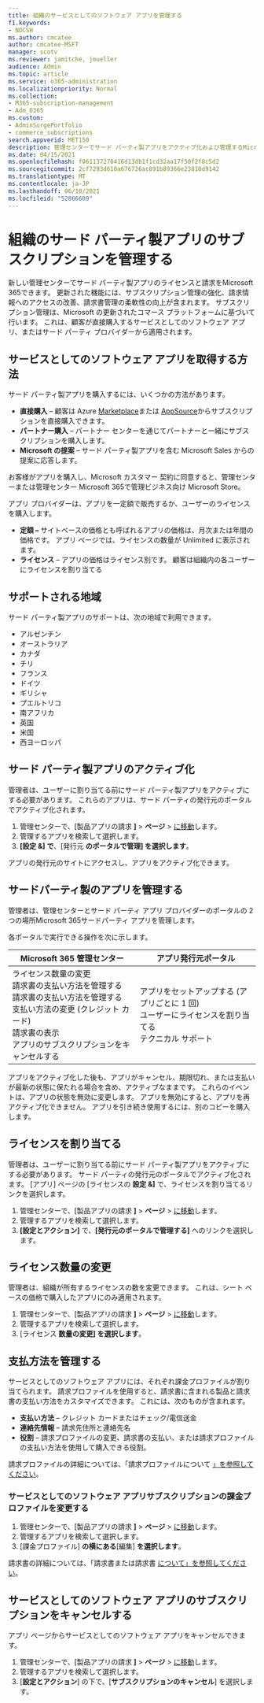 ```yaml
---
title: 組織のサービスとしてのソフトウェア アプリを管理する
f1.keywords:
- NOCSH
ms.author: cmcatee
author: cmcatee-MSFT
manager: scotv
ms.reviewer: jamitche, jmueller
audience: Admin
ms.topic: article
ms.service: o365-administration
ms.localizationpriority: Normal
ms.collection:
- M365-subscription-management
- Adm_O365
ms.custom:
- AdminSurgePortfolio
- commerce_subscriptions
search.appverid: MET150
description: 管理センターでサード パーティ製アプリをアクティブ化および管理するMicrosoft 365します。
ms.date: 04/15/2021
ms.openlocfilehash: f061137270416d13db1f1cd32aa17f50f2f8c5d2
ms.sourcegitcommit: 2cf7293d610a676726ac891b89366e23810d9142
ms.translationtype: MT
ms.contentlocale: ja-JP
ms.lasthandoff: 06/10/2021
ms.locfileid: "52866609"
---
```

# <a name="manage-third-party-app-subscriptions-for-your-organization"></a>組織のサード パーティ製アプリのサブスクリプションを管理する

新しい管理センターでサード パーティ製アプリのライセンスと請求をMicrosoft 365できます。 更新された機能には、サブスクリプション管理の強化、請求情報へのアクセスの改善、請求書管理の柔軟性の向上が含まれます。 サブスクリプション管理は、Microsoft の更新されたコマース プラットフォームに基づいて行います。 これは、顧客が直接購入するサービスとしてのソフトウェア アプリ、またはサード パーティ プロバイダーから適用されます。

## <a name="how-to-get-software-as-a-service-apps"></a>サービスとしてのソフトウェア アプリを取得する方法

サード パーティ製アプリを購入するには、いくつかの方法があります。

- **直接購入** – 顧客は Azure [Marketplace](https://azuremarketplace.microsoft.com/marketplace/)または [AppSource](https://appsource.microsoft.com/)からサブスクリプションを直接購入できます。
- **パートナー購入** – パートナー センターを通じてパートナーと一緒にサブスクリプションを購入します。
- **Microsoft の提案** – サード パーティ製アプリを含む Microsoft Sales からの提案に応答します。

お客様がアプリを購入し、Microsoft カスタマー 契約に同意すると、管理センターまたは管理センター Microsoft 365で管理ビジネス向け Microsoft Store。

アプリ プロバイダーは、アプリを一定額で販売するか、ユーザーのライセンスを購入します。

- **定額 –** サイトベースの価格とも呼ばれるアプリの価格は、月次または年間の価格です。 アプリ ページでは、ライセンスの数量が Unlimited に表示されます。
- **ライセンス** – アプリの価格はライセンス別です。 顧客は組織内の各ユーザーにライセンスを割り当てる

## <a name="supported-regions"></a>サポートされる地域

サード パーティ製アプリのサポートは、次の地域で利用できます。

- アルゼンチン
- オーストラリア
- カナダ
- チリ
- フランス
- ドイツ
- ギリシャ
- プエルトリコ
- 南アフリカ
- 英国
- 米国
- 西ヨーロッパ

## <a name="activate-third-party-apps"></a>サード パーティ製アプリのアクティブ化

管理者は、ユーザーに割り当てる前にサード パーティ製アプリをアクティブにする必要があります。 これらのアプリは、サード パーティの発行元のポータルでアクティブ化されます。

1. 管理センターで、[製品アプリの請求 **]**  >  **ページ**  >  <a href="https://go.microsoft.com/fwlink/p/?linkid=2125823" target="_blank">に移動</a>します。
2. 管理するアプリを検索して選択します。
3. **[設定 &] で**、[発行元 **のポータルで管理] を選択します**。

アプリの発行元のサイトにアクセスし、アプリをアクティブ化できます。

## <a name="manage-third-party-apps"></a>サードパーティ製のアプリを管理する

管理者は、管理センターとサード パーティ アプリ プロバイダーのポータルの 2 つの場所Microsoft 365サードパーティ アプリを管理します。

各ポータルで実行できる操作を次に示します。

| Microsoft 365 管理センター | アプリ発行元ポータル |
| --- | --- |
| ライセンス数量の変更 <br> 請求書の支払い方法を管理する <br> 請求書の支払い方法を管理する <br> 支払い方法の変更 (クレジット カード) <br> 請求書の表示 <br> アプリのサブスクリプションをキャンセルする | アプリをセットアップする (アプリごとに 1 回) <br> ユーザーにライセンスを割り当てる <br> テクニカル サポート |

アプリをアクティブ化した後も、アプリがキャンセル、期限切れ、または支払いが最新の状態に保たれる場合を含め、アクティブなままです。 これらのイベントは、アプリの状態を無効に変更します。 アプリを無効にすると、アプリを再アクティブ化できません。 アプリを引き続き使用するには、別のコピーを購入します。

## <a name="assign-licenses"></a>ライセンスを割り当てる

管理者は、ユーザーに割り当てる前にサード パーティ製アプリをアクティブにする必要があります。 サード パーティの発行元のポータルでアクティブ化されます。 [アプリ] ページの [ライセンスの **設定 &]** で、ライセンスを割り当てるリンクを選択します。

1. 管理センターで、[製品アプリの請求 **]**  >  **ページ**  >  <a href="https://go.microsoft.com/fwlink/p/?linkid=2125823" target="_blank">に移動</a>します。
2. 管理するアプリを検索して選択します。
3. **[設定とアクション]** で、**[発行元のポータルで管理する]** へのリンクを選択します。

## <a name="change-license-quantity"></a>ライセンス数量の変更

管理者は、組織が所有するライセンスの数を変更できます。 これは、シート ベースの価格で購入したアプリにのみ適用されます。

1. 管理センターで、[製品アプリの請求 **]**  >  **ページ**  >  <a href="https://go.microsoft.com/fwlink/p/?linkid=2125823" target="_blank">に移動</a>します。
2. 管理するアプリを検索して選択します。
3. [ライセンス **数量の変更] を選択します**。

## <a name="manage-payment-methods"></a>支払方法を管理する

サービスとしてのソフトウェア アプリには、それぞれ課金プロファイルが割り当てられます。 請求プロファイルを使用すると、請求書に含まれる製品と請求書の支払い方法をカスタマイズできます。 これには、次のものが含まれます。

- **支払い方法** – クレジット カードまたはチェック/電信送金
- **連絡先情報** – 請求先住所と連絡先名
- **役割** – 請求プロファイルの変更、請求書の支払い、または請求プロファイルの支払い方法を使用して購入できる役割。

請求プロファイルの詳細については、「請求プロファイルについて [」を参照してください](/microsoft-store/billing-profile)。

### <a name="change-the-billing-profile-on-a-software-as-a-service-app-subscription"></a>サービスとしてのソフトウェア アプリサブスクリプションの課金プロファイルを変更する

1. 管理センターで、[製品アプリの請求 **]**  >  **ページ**  >  <a href="https://go.microsoft.com/fwlink/p/?linkid=2125823" target="_blank">に移動</a>します。
2. 管理するアプリを検索して選択します。
3. [課金プロファイル] **の横にある**[編集] **を選択します**。

請求書の詳細については、「請求書または請求書 [について」を参照してください](billing-and-payments/understand-your-invoice.md)。

## <a name="cancel-a-software-as-a-service-app-subscription"></a>サービスとしてのソフトウェア アプリのサブスクリプションをキャンセルする

アプリ ページからサービスとしてのソフトウェア アプリをキャンセルできます。

1. 管理センターで、[製品アプリの請求 **]**  >  **ページ**  >  <a href="https://go.microsoft.com/fwlink/p/?linkid=2125823" target="_blank">に移動</a>します。
2. 管理するアプリを検索して選択します。
3. [**設定とアクション**] の下で、[**サブスクリプションのキャンセル**] を選択します。
